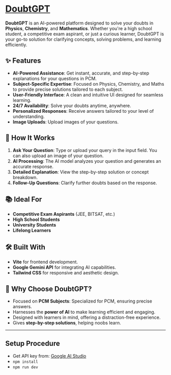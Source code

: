 # [DoubtGPT](https://doubtgpt.netlify.app)

**DoubtGPT** is an AI-powered platform designed to solve your doubts in **Physics**, **Chemistry**, and **Mathematics**. Whether you're a high school student, a competitive exam aspirant, or just a curious learner, DoubtGPT is your go-to solution for clarifying concepts, solving problems, and learning efficiently.

## ✨ Features

- **AI-Powered Assistance**: Get instant, accurate, and step-by-step explanations for your questions in PCM.
- **Subject-Specific Expertise**: Focused on Physics, Chemistry, and Maths to provide precise solutions tailored to each subject.
- **User-Friendly Interface**: A clean and intuitive UI designed for seamless learning.
- **24/7 Availability**: Solve your doubts anytime, anywhere.
- **Personalized Responses**: Receive answers tailored to your level of understanding.
- **Image Uploads**: Upload images of your questions.

## 🚀 How It Works

1. **Ask Your Question**: Type or upload your query in the input field. You can also upload an image of your question.
2. **AI Processing**: The AI model analyzes your question and generates an accurate response.
3. **Detailed Explanation**: View the step-by-step solution or concept breakdown.
4. **Follow-Up Questions**: Clarify further doubts based on the response.

## 📚 Ideal For

- **Competitive Exam Aspirants** (JEE, BITSAT, etc.)
- **High School Students**
- **University Students**
- **Lifelong Learners**

## 🛠️ Built With

- **Vite** for frontend development.
- **Google Gemini API** for integrating AI capabilities.
- **Tailwind CSS** for responsive and aesthetic design.

## 🌟 Why Choose DoubtGPT?

- Focused on **PCM Subjects**: Specialized for PCM, ensuring precise answers.
- Harnesses the **power of AI** to make learning efficient and engaging.
- Designed with learners in mind, offering a distraction-free experience.
- Gives **step-by-step solutions**, helping noobs learn.

---

## Setup Procedure
- Get API key from: [Google AI Studio](https://aistudio.google.com/app/apikey)
- `npm install`
- `npm run dev`
